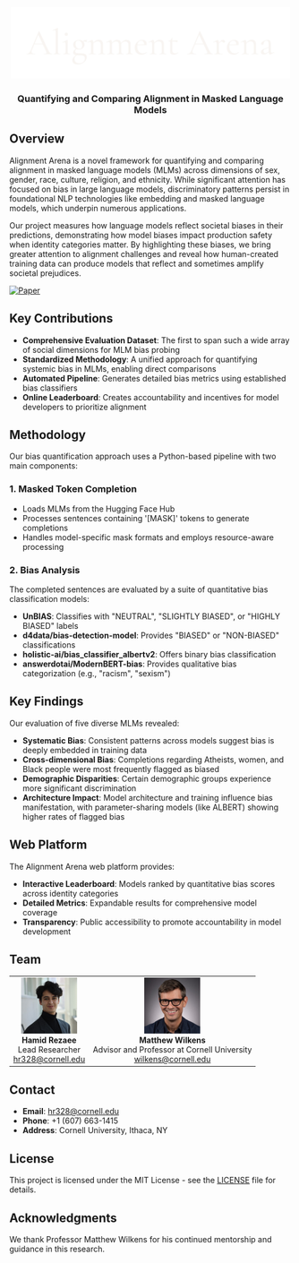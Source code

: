 <div align="center">
  <img src="development/Alignment_Arena_logo.png" alt="Alignment Arena Logo" width="500">
  <h3>Quantifying and Comparing Alignment in Masked Language Models</h3>
</div>

## Overview

Alignment Arena is a novel framework for quantifying and comparing alignment in masked language models (MLMs) across dimensions of sex, gender, race, culture, religion, and ethnicity. While significant attention has focused on bias in large language models, discriminatory patterns persist in foundational NLP technologies like embedding and masked language models, which underpin numerous applications.

Our project measures how language models reflect societal biases in their predictions, demonstrating how model biases impact production safety when identity categories matter. By highlighting these biases, we bring greater attention to alignment challenges and reveal how human-created training data can produce models that reflect and sometimes amplify societal prejudices.

[![Paper](https://img.shields.io/badge/Paper-Read-green)](Alignment_Arena.pdf)

## Key Contributions

- **Comprehensive Evaluation Dataset**: The first to span such a wide array of social dimensions for MLM bias probing
- **Standardized Methodology**: A unified approach for quantifying systemic bias in MLMs, enabling direct comparisons
- **Automated Pipeline**: Generates detailed bias metrics using established bias classifiers
- **Online Leaderboard**: Creates accountability and incentives for model developers to prioritize alignment

## Methodology

Our bias quantification approach uses a Python-based pipeline with two main components:

### 1. Masked Token Completion
- Loads MLMs from the Hugging Face Hub
- Processes sentences containing '[MASK]' tokens to generate completions
- Handles model-specific mask formats and employs resource-aware processing

### 2. Bias Analysis
The completed sentences are evaluated by a suite of quantitative bias classification models:
- **UnBIAS**: Classifies with "NEUTRAL", "SLIGHTLY BIASED", or "HIGHLY BIASED" labels
- **d4data/bias-detection-model**: Provides "BIASED" or "NON-BIASED" classifications
- **holistic-ai/bias_classifier_albertv2**: Offers binary bias classification
- **answerdotai/ModernBERT-bias**: Provides qualitative bias categorization (e.g., "racism", "sexism")

## Key Findings

Our evaluation of five diverse MLMs revealed:

- **Systematic Bias**: Consistent patterns across models suggest bias is deeply embedded in training data
- **Cross-dimensional Bias**: Completions regarding Atheists, women, and Black people were most frequently flagged as biased
- **Demographic Disparities**: Certain demographic groups experience more significant discrimination
- **Architecture Impact**: Model architecture and training influence bias manifestation, with parameter-sharing models (like ALBERT) showing higher rates of flagged bias

## Web Platform

The Alignment Arena web platform provides:

- **Interactive Leaderboard**: Models ranked by quantitative bias scores across identity categories
- **Detailed Metrics**: Expandable results for comprehensive model coverage
- **Transparency**: Public accessibility to promote accountability in model development

## Team

<div align="center">
  <table>
    <tr>
      <td align="center"><img src="development/hamid_profile.jpg" width="100px" alt="Hamid Rezaee"/><br/><b>Hamid Rezaee</b><br/>Lead Researcher<br/><a href="mailto:hr328@cornell.edu">hr328@cornell.edu</a></td>
      <td align="center"><img src="development/matthew_wilkens_profile.jpg" width="100px" alt="Matthew Wilkens"/><br/><b>Matthew Wilkens</b><br/>Advisor and Professor at Cornell University<br/><a href="mailto:wilkens@cornell.edu">wilkens@cornell.edu</a></td>
    </tr>
  </table>
</div>

## Contact

- **Email**: [hr328@cornell.edu](mailto:hr328@cornell.edu)
- **Phone**: +1 (607) 663-1415
- **Address**: Cornell University, Ithaca, NY

## License

This project is licensed under the MIT License - see the [LICENSE](LICENSE) file for details.

## Acknowledgments

We thank Professor Matthew Wilkens for his continued mentorship and guidance in this research.